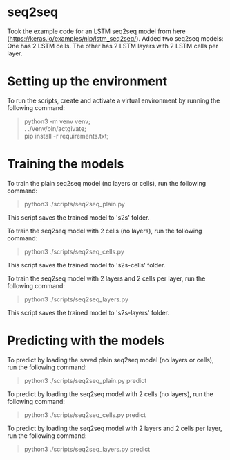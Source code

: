 # seq2seq

Took the example code for an LSTM seq2seq model from here (https://keras.io/examples/nlp/lstm_seq2seq/). 
Added two seq2seq models: One has 2 LSTM cells. The other has 2 LSTM layers with 2 LSTM cells per layer.

# Setting up the environment

To run the scripts, create and activate a virtual environment by running the following command:

> python3 -m venv venv;\
> . ./venv/bin/actgivate;\
> pip install -r requirements.txt;

# Training the models

To train the plain seq2seq model (no layers or cells), run the following command:

> python3 ./scripts/seq2seq_plain.py

This script saves the trained model to 's2s' folder.

To train the seq2seq model with 2 cells (no layers), run the following command:

> python3 ./scripts/seq2seq_cells.py

This script saves the trained model to 's2s-cells' folder.

To train the seq2seq model with 2 layers and 2 cells per layer, run the following command:

> python3 ./scripts/seq2seq_layers.py

This script saves the trained model to 's2s-layers' folder.

# Predicting with the models

To predict by loading the saved plain seq2seq model (no layers or cells), run the following command:

> python3 ./scripts/seq2seq_plain.py predict

To predict by loading the seq2seq model with 2 cells (no layers), run the following command:

> python3 ./scripts/seq2seq_cells.py predict

To predict by loading the seq2seq model with 2 layers and 2 cells per layer, run the following command:

> python3 ./scripts/seq2seq_layers.py predict
